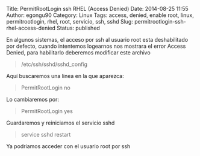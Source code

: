Title: PermitRootLogin ssh RHEL (Access Denied)
Date: 2014-08-25 11:55
Author: egongu90
Category: Linux
Tags: access, denied, enable root, linux, permitrootlogin, rhel, root, servicio, ssh, sshd
Slug: permitrootlogin-ssh-rhel-access-denied
Status: published

En algunos sistemas, el acceso por ssh al usuario root esta
deshabilitado por defecto, cuando intentemos logearnos nos mostrara el
error Access Denied, para habilitarlo deberemos modificar este archivo

> /etc/ssh/sshd/sshd\_config

Aquí buscaremos una linea en la que aparezca:

> PermitRootLogin no

Lo cambiaremos por:

> PermitRootLogin yes

Guardaremos y reiniciamos el servicio sshd

> service sshd restart

Ya podriamos acceder con el usuario root por ssh
